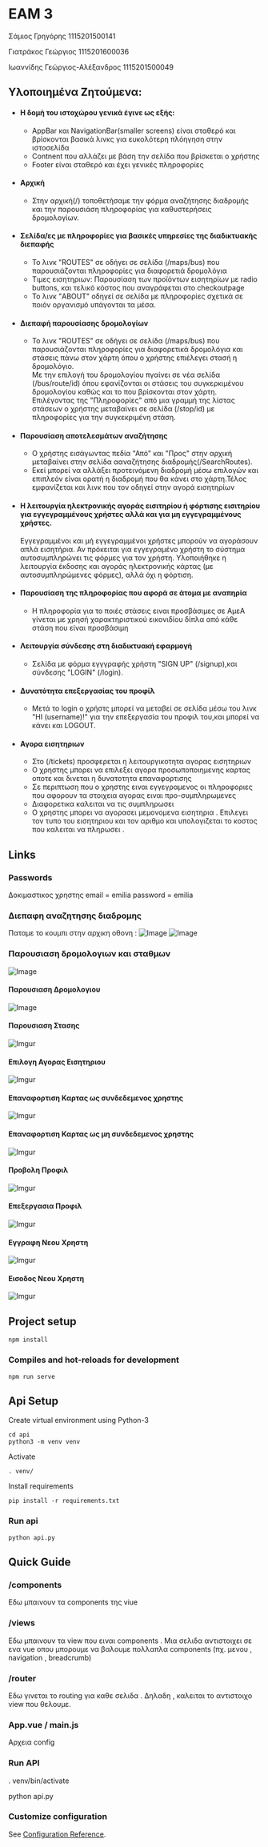 # EAM 3
Σάμιος Γρηγόρης 1115201500141 

Γιατράκος  Γεώργιος 1115201600036

Ιωαννίδης Γεώργιος-Αλέξανδρος 1115201500049

## Υλοποιημένα Ζητούμενα:
- #### Η δομή του ιστοχώρου γενικά  έγινε ως εξής:
    - AppBar και NavigationBar(smaller screens) είναι σταθερό και βρίσκονται βασικά λινκς για ευκολότερη πλόηγηση στην ιστοσελίδα
    - Contnent που αλλάζει με βάση την σελίδα που βρίσκεται ο χρήστης
    - Footer είναι σταθερό και έχει γενικές πληροφορίες 

- #### Αρχική
    - Στην αρχική(/) τοποθετήσαμε την φόρμα αναζήτησης διαδρομής και την παρουσιάση πληροφορίας για καθυστερήσεις δρομολογίων.
    
- #### Σελίδα/ες με πληροφορίες για βασικές υπηρεσίες της διαδικτυακής διεπαφής
    - Το λινκ "ROUTES" σε οδήγει σε σελίδα (/maps/bus) που παρουσιάζονται πληροφορίες για διαφορετιά δρομολόγια
    - Τιμες εισητηριων: Παρουσίαση των προϊόντων εισητηρίων με radio buttons, και τελικό κόστος που αναγράφεται στο checkoutpage 
    - Το λινκ "ABOUT" οδηγεί σε σελίδα με πληροφορίες σχετικά σε ποιόν οργανισμό υπάγονται τα μέσα.
- #### Διεπαφή παρουσίασης δρομολογίων   
    - Το λινκ "ROUTES" σε οδήγει σε σελίδα (/maps/bus) που παρουσιάζονται πληροφορίες για διαφορετικά δρομολόγια και στάσεις πάνω στον χάρτη όπου ο χρήστης επιέλεγει στασή η δρομολόγιο.<br/>
    Με την επιλογή του δρομολογίου πγαίνει σε νέα σελίδα (/bus/route/id) όπου εφανίζονται οι στάσεις του συγκερκιμένου δρομολογίου καθώς και το που βρίσκονται στον χάρτη.<br/>
     Επιλέγοντας της "Πληροφορίες" από μια γραμμή της λίστας στάσεων ο χρήστης μεταβαίνει σε σελίδα (/stop/id) με πληροφορίες για την συγκεκριμένη στάση. 
- #### Παρουσίαση αποτελεσμάτων αναζήτησης
    - Ο χρήστης εισάγωντας πεδία "Από" και "Προς" στην αρχική  μεταβαίνει στην σελίδα ααναζήτησης διαδρομής(/SearchRoutes).<br/>
    - Εκεί μπορεί να αλλάξει προτεινόμενη διαδρομή μέσω επιλογών και επιπλεόν είναι ορατή η διαδρομή που θα κάνει στο χάρτη.Τέλος εμφανίζεται και λινκ που τον οδηγεί στην αγορά εισητηρίων
 - #### Η λειτουργία ηλεκτρονικής αγοράς εισιτηρίου ή φόρτισης εισιτηρίου για εγγεγραμμένους χρήστες αλλά και για μη εγγεγραμμένους χρήστες.
      Εγγεγραμμένοι και μή εγγεγραμμένοι χρήστες μπορούν να αγοράσουν απλά εισητήρια. Αν πρόκειται για εγγεγραμένο χρήστη το σύστημα αυτοσυμπληρώνει τις φόρμες για τον χρήστη. 
      Υλοποιήθηκε η λειτουργία έκδοσης και αγοράς ηλεκτρονικής κάρτας (με αυτοσυμπληρώμενες φόρμες), αλλά όχι η φόρτιση.
- #### Παρουσίαση της πληροφορίας που αφορά σε άτομα με αναπηρία
    - Η πληροφορία για το ποιές στάσεις ειναι προσβάσιμες σε ΑμεΑ  γίνεται με χρησή χαρακτηριστικού εικονιδίου δίπλα από κάθε στάση που είναι προσβάσιμη
- #### Λειτουργία σύνδεσης στη διαδικτυακή εφαρμογή
    - Σελίδα με φόρμα εγγγραφής χρήστη "SIGN UP" (/signup),και σύνδεσης "LOGIN" (/login).
- #### Δυνατότητα επεξεργασίας του προφίλ
    - Μετά το login ο χρήστς μπορεί να μεταβεί σε σελίδα μέσω του λινκ "HI (username)!" για την επεξεργασία του προφιλ του,και μπορεί να κάνει και LOGOUT.  
- #### Αγορα εισητηριων
    - Στο (/tickets) προσφερεται η λειτουργικοτητα αγορας εισητηριων 
    - Ο χρηστης μπορει να επιλεξει αγορα προσωποποιημενης καρτας οποτε και δινεται η δυνατοτητα επαναφορτισης
    - Σε περιπτωση που ο χρηστης ειναι εγγεγραμενος οι πληροφοριες που αφορουν τα στοιχεια αγορας ειναι προ-συμπληρωμενες
    - Διαφορετικα καλειται να τις συμπληρωσει
    - Ο χρηστης μπορει να αγορασει μεμονομενα εισητηρια . Επιλεγει τον τυπο του εισητηριου και τον αριθμο και υπολογιζεται         το κοστος που καλειται να πληρωσει .

## Links

### Passwords

Δοκιμαστικος χρηστης email = emilia password = emilia

### Διεπαφη αναζητησης διαδρομης

Παταμε το κουμπι στην αρχικη οθονη :
![Image](https://i.imgur.com/y9Wv108.png)
![Image](https://i.imgur.com/0SwP4HM.png)

### Παρουσιαση δρομολογιων και σταθμων

![Image](https://i.imgur.com/BFudxeA.png)

#### Παρουσιαση Δρομολογιου

![Image](https://i.imgur.com/O9CQKFF.png)

#### Παρουσιαση Στασης

![Imgur](https://i.imgur.com/hNAf6Ac.png)

#### Επιλογη Αγορας Εισητηριου

![Imgur](https://i.imgur.com/TmbHJ01.png)

#### Επαναφορτιση Καρτας ως συνδεδεμενος χρηστης

![Imgur](https://i.imgur.com/lVRjTkL.png)

#### Επαναφορτιση Καρτας ως μη συνδεδεμενος χρηστης

![Imgur](https://i.imgur.com/6ORoNyF.png)

#### Προβολη Προφιλ

![Imgur](https://i.imgur.com/Gk9dMcT.png)

#### Επεξεργασια Προφιλ

![Imgur](https://i.imgur.com/qI2bcJr.png)

#### Εγγραφη Νεου Χρηστη

![Imgur](https://i.imgur.com/Ukiovvn.png)

#### Εισοδος Νεου Χρηστη

![Imgur](https://i.imgur.com/uubr20g.png)


## Project setup
```
npm install
```

### Compiles and hot-reloads for development
```
npm run serve
```

## Api Setup
Create virtual environment using Python-3
```
cd api
python3 -m venv venv
```

Activate 
```
. venv/
```

Install requirements
```
pip install -r requirements.txt
```

### Run api
```
python api.py
```

## Quick Guide

### /components

Εδω μπαινουν τα components της viue

### /views

Εδω μπαινουν τα view που ειναι components . Μια σελιδα αντιστοιχει σε ενα vue
οπου μπορουμε να βαλουμε πολλαπλα components (πχ. μενου , navigation , breadcrumb)

### /router

Εδω γινεται το routing για καθε σελιδα . Δηλαδη , καλειται το αντιστοιχο view που θελουμε.

### App.vue / main.js

Αρχεια config

### Run API
. venv/bin/activate

python api.py


### Customize configuration
See [Configuration Reference](https://cli.vuejs.org/config/).
